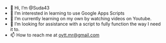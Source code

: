 - 👋 Hi, I’m @Suda43
- 👀 I’m interested in learning to use Google Apps Scripts
- 🌱 I’m currently learning on my own by watching videos on Youtube.
- 💞️ I’m looking for assistance with a script to fully function the way I need it to.
- 📫 How to reach me at oytt.mr@gmail.com

<!---
Suda43/Suda43 is a ✨ special ✨ repository because its `README.md` (this file) appears on your GitHub profile.
You can click the Preview link to take a look at your changes.
--->
